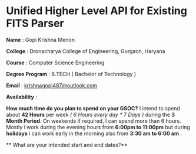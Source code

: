 
# Unified Higher Level API for Existing FITS Parser

**Name** : Gopi Krishna Menon

**College** : Dronacharya College of Engineering, Gurgaon, Haryana

**Course** : Computer Science Engineering

**Degree Program** : B.TECH ( Bachelor of Technology )

**Email** : krishnagopi487@outlook.com

**Availability** : 

**How much time do you plan to spend on your GSOC?**
 I intend to spend about **42 Hours** per week *( 6 Hours every day * 7 Days )*  during the **3 Month Period**.  On weekends if required, I can spend more than 6 hours.  Mostly i work during the evening hours from  **6:00pm to 11:00pm** but during **holidays** i can work early in the morning also from **3:30 am to 6:00 am** .

** What are your intended start and end dates?**
<!--stackedit_data:
eyJoaXN0b3J5IjpbLTExNTIwMTI4NjMsLTE2MDQyMTczNzksNT
Y2NzI5MTkxLDczOTY0MjU2OCw2MTc1NTE3MjAsLTE2MzQ3NjEy
NTVdfQ==
-->